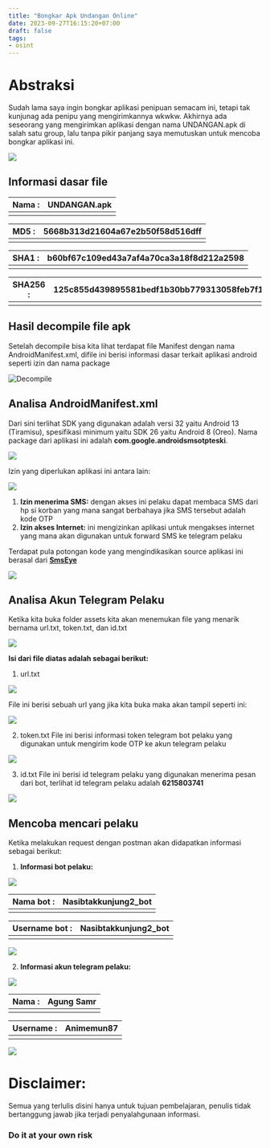 ```yaml
---
title: "Bongkar Apk Undangan Online"
date: 2023-09-27T16:15:20+07:00
draft: false
tags: 
- osint
---
```

# Abstraksi
Sudah lama saya ingin bongkar aplikasi penipuan semacam ini, tetapi tak kunjunag ada penipu yang mengirimkannya wkwkw. Akhirnya ada seseorang yang mengirimkan aplikasi dengan nama UNDANGAN.apk di salah satu group, lalu tanpa pikir panjang saya memutuskan untuk mencoba bongkar aplikasi ini.

![](https://github.com/bembenk18/Images/blob/main/Bongkar%20apk%20undangan%20online/WhatsApp%20Image%202023-09-27%20at%205.27.18%20PM.jpeg?raw=true)

## Informasi dasar file
| Nama      : | UNDANGAN.apk | 
|--------|------|
|   |    | 

| MD5        : | 5668b313d21604a67e2b50f58d516dff | 
|--------|------|
|   |    | 

| SHA1        : | b60bf67c109ed43a7af4a70ca3a18f8d212a2598 | 
|--------|------|
|   |    | 

| SHA256       : | 125c855d439895581bedf1b30bb779313058feb7f114f32167d45d427f27fe0c | 
|--------|------|
|   |    | 

## Hasil decompile file apk
Setelah decompile bisa kita lihat terdapat file Manifest dengan nama AndroidManifest.xml, difile ini berisi informasi dasar terkait aplikasi android seperti izin dan nama package

![Decompile](https://raw.githubusercontent.com/bembenk18/Images/main/Bongkar%20apk%20undangan%20online/Screenshot_20230927_151105.png)
## Analisa AndroidManifest.xml
Dari sini terlihat SDK yang digunakan adalah versi 32 yaitu Android 13 (Tiramisu), spesifikasi minimum yaitu SDK 26 yaitu Android 8 (Oreo).
Nama package dari aplikasi ini adalah **com.google.androidsmsotpteski**.

![](https://github.com/bembenk18/Images/blob/main/Bongkar%20apk%20undangan%20online/Screenshot_20230927_151033.png?raw=true)

Izin yang diperlukan aplikasi ini antara lain:

![](https://github.com/bembenk18/Images/blob/main/Bongkar%20apk%20undangan%20online/Screenshot_20230927_151136.png?raw=true)
1. **Izin menerima SMS:** dengan akses ini pelaku dapat membaca SMS dari hp si korban yang mana sangat berbahaya jika SMS tersebut adalah kode OTP
2. **Izin akses Internet:** ini mengizinkan aplikasi untuk mengakses internet yang mana akan digunakan untuk forward SMS ke telegram pelaku

Terdapat pula potongan kode yang mengindikasikan source aplikasi ini berasal dari [**SmsEye**](https://github.com/AbyssalArmy/SmsEye)

![](https://github.com/bembenk18/Images/blob/main/Bongkar%20apk%20undangan%20online/SMS.png?raw=true)

## Analisa Akun Telegram Pelaku
Ketika kita buka folder assets kita akan menemukan file yang menarik bernama url.txt, token.txt, dan id.txt

![](https://github.com/bembenk18/Images/blob/main/Bongkar%20apk%20undangan%20online/assets.png?raw=true)

**Isi dari file diatas adalah sebagai berikut:**
1. url.txt

![](https://github.com/bembenk18/Images/blob/main/Bongkar%20apk%20undangan%20online/url.png?raw=true)
 
 File ini berisi sebuah url yang jika kita buka maka akan tampil seperti ini:

![](https://github.com/bembenk18/Images/blob/main/Bongkar%20apk%20undangan%20online/url-cap.png?raw=true)
 
2. token.txt
File ini berisi informasi token telegram bot pelaku yang digunakan untuk mengirim kode OTP ke akun telegram pelaku

![](https://github.com/bembenk18/Images/blob/main/Bongkar%20apk%20undangan%20online/token.png?raw=true)

3. id.txt
File ini berisi id telegram pelaku yang digunakan menerima pesan dari bot, terlihat id telegram pelaku adalah **6215803741**


![](https://github.com/bembenk18/Images/blob/main/Bongkar%20apk%20undangan%20online/id.png?raw=true)


## Mencoba mencari pelaku
Ketika melakukan request dengan postman akan didapatkan informasi sebagai berikut:

1. **Informasi bot pelaku:**

![](https://github.com/bembenk18/Images/blob/main/Bongkar%20apk%20undangan%20online/token-podman.png?raw=true)

| Nama bot      : | Nasibtakkunjung2_bot | 
|--------|------|
|   |    | 

| Username bot        : | Nasibtakkunjung2_bot | 
|--------|------|
|   |    | 


![](https://github.com/bembenk18/Images/blob/main/Bongkar%20apk%20undangan%20online/bot.png?raw=true)



2. **Informasi akun telegram pelaku:**

![](https://github.com/bembenk18/Images/blob/main/Bongkar%20apk%20undangan%20online/id-podman.png?raw=true)


| Nama       : | Agung Samr | 
|--------|------|
|   |    | 

| Username       : | Animemun87 | 
|--------|------|
|   |    | 

![](https://github.com/bembenk18/Images/blob/main/Bongkar%20apk%20undangan%20online/pelaku.png?raw=true)


# Disclaimer:
Semua yang terlulis disini hanya untuk tujuan pembelajaran, penulis tidak bertanggung jawab jika terjadi penyalahgunaan informasi.
### Do it at your own risk